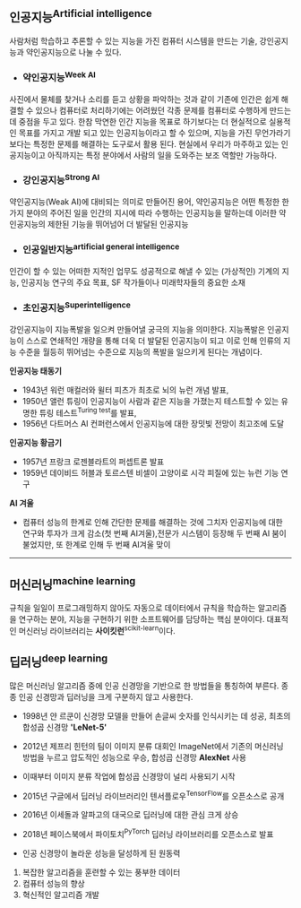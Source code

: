 ## 인공지능<sup>Artificial intelligence</sup>
사람처럼 학습하고 추론할 수 있는 지능을 가진 컴퓨터 시스템을 만드는 기술, 강인공지능과 약인공지능으로 나눌 수 있다.
- ### 약인공지능<sup>Week AI</sup>
사진에서 물체를 찾거나 소리를 듣고 상황을 파악하는 것과 같이 기존에 인간은 쉽게 해결할 수 있으나 컴퓨터로 처리하기에는 어려웠던 각종 문제를 컴퓨터로 수행하게 만드는데 중점을 두고 있다. 한참 막연한 인간 지능을 목표로 하기보다는 더 현실적으로 실용적인 목표를 가지고 개발 되고 있는 인공지능이라고 할 수 있으며, 지능을 가진 무언가라기보다는 특정한 문제를 해결하는 도구로서 활용 된다. 현실에서 우리가 마주하고 있는 인공지능이고 아직까지는 특정 분야에서 사람의 일을 도와주는 보조 역할만 가능하다.

- ### 강인공지능<sup>Strong AI</sup>
약인공지능(Weak AI)에 대비되는 의미로 만들어진 용어, 약인공지능은 어떤 특정한 한 가지 분야의 주어진 일을 인간의 지시에 따라 수행하는 인공지능을 말하는데 이러한 약인공지능의 제한된 기능을 뛰어넘어 더 발달된 인공지능

- ### 인공일반지능<sup>artificial general intelligence</sup>
인간이 할 수 있는 어떠한 지적인 업무도 성공적으로 해낼 수 있는 (가상적인) 기계의 지능, 인공지능 연구의 주요 목표, SF 작가들이나 미래학자들의 중요한 소재


- ### 초인공지능<sup>Superintelligence</sup>
강인공지능이 지능폭발을 일으켜 만들어낼 궁극의 지능을 의미한다. 지능폭발은 인공지능이 스스로 연쇄적인 개량을 통해 더욱 더 발달된 인공지능이 되고 이로 인해 인류의 지능 수준을 월등히 뛰어넘는 수준으로 지능의 폭발을 일으키게 된다는 개념이다.


**인공지능 태동기**
- 1943년 워런 매컬러와 윌터 피츠가 최초로 뇌의 뉴런 개념 발표,
- 1950년 앨런 튜링이 인공지능이 사람과 같은 지능을 가졌는지 테스트할 수 있는 유명한 튜링 테스트<sup>Turing test</sup>를 발표,
- 1956년 다트머스 AI 컨퍼런스에서 인공지능에 대한 장밋빛 전망이 최고조에 도달 

**인공지능 황금기**
- 1957년 프랑크 로젠블라트의 퍼셉트론 발표
- 1959년 데이비드 허블과 토르스텐 비셀이 고양이로 시각 피질에 있는 뉴런 기능 연구

**AI 겨울**
- 컴퓨터 성능의 한계로 인해 간단한 문제를 해결하는 것에 그치자 인공지능에 대한 연구와 투자가 크게 감소(첫 번째 AI겨울),전문가 시스템이 등장해 두 번째 AI 붐이 불었지만, 또 한계로 인해 두 번째 AI겨울 맞이


---------------------------------------------------------
## 머신러닝<sup>machine learning</sup>
규칙을 일일이 프로그래밍하지 않아도 자동으로 데이터에서 규칙을 학습하는 알고리즘을 연구하는 분야, 
지능을 구현하기 위한 소프트웨어를 담당하는 핵심 분야이다.
대표적인 머신러닝 라이브러리는 **사이킷런**<sup>scikit-learn</sup>이다.

## 딥러닝<sup>deep learning</sup>
많은 머신러닝 알고리즘 중에 인공 신경망을 기반으로 한 방법들을 통칭하여 부른다. 종종 인공 신경망과 딥러닝을 크게 구분하지 않고 사용한다.

- 1998년 얀 르쿤이 신경망 모델을 만들어 손글씨 숫자를 인식시키는 데 성공, 최초의 합성곱 신경망 **'LeNet-5'**
- 2012년 제프리 힌턴의 팀이 이미지 분류 대회인 ImageNet에서 기존의 머신러닝 방법을 누르고 압도적인 성능으로 우승, 합성곱 신경망 **AlexNet** 사용
- 이때부터 이미지 분류 작업에 합성곱 신경망이 널리 사용되기 시작
- 2015년 구글에서 딥러닝 라이브러리인 텐서플로우<sup>TensorFlow</sup>를 오픈소스로 공개
- 2016년 이세돌과 알파고의 대국으로 딥러닝에 대한 관심 크게 상승
- 2018년 페이스북에서 파이토치<sup>PyTorch</sup> 딥러닝 라이브러리를 오픈소스로 발표

- 인공 신경망이 놀라운 성능을 달성하게 된 원동력
1. 복잡한 알고리즘을 훈련할 수 있는 풍부한 데이터
2. 컴퓨터 성능의 향상
3. 혁신적인 알고리즘 개발

